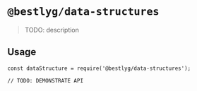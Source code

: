 # `@bestlyg/data-structures`

> TODO: description

## Usage

```
const dataStructure = require('@bestlyg/data-structures');

// TODO: DEMONSTRATE API
```
